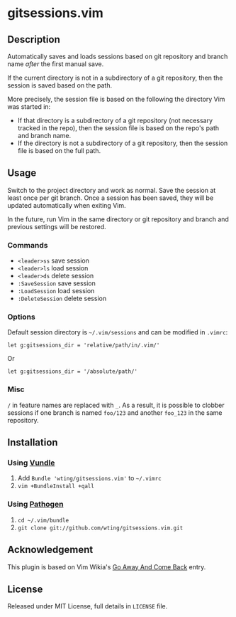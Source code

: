 # gitsessions.vim

## Description

Automatically saves and loads sessions based on git repository and branch name
*after* the first manual save.

If the current directory is not in a subdirectory of a git repository, then the
session is saved based on the path.

More precisely, the session file is based on the following the directory Vim
was started in:

- If that directory is a subdirectory of a git repository (not necessary tracked
  in the repo), then the session file is based on the repo's path and branch
  name.
- If the directory is not a subdirectory of a git repository, then the session
  file is based on the full path.

## Usage

Switch to the project directory and work as normal. Save the session at least
once per git branch. Once a session has been saved, they will be updated
automatically when exiting Vim.

In the future, run Vim in the same directory or git repository and branch and
previous settings will be restored.

### Commands

- `<leader>ss` save session
- `<leader>ls` load session
- `<leader>ds` delete session
- `:SaveSession` save session
- `:LoadSession` load session
- `:DeleteSession` delete session

### Options

Default session directory is `~/.vim/sessions` and can be modified in `.vimrc`:

    let g:gitsessions_dir = 'relative/path/in/.vim/'

Or

    let g:gitsessions_dir = '/absolute/path/'

### Misc

`/` in feature names are replaced with `_`. As a result, it is possible to
clobber sessions if one branch is named `foo/123` and another `foo_123` in the
same repository.

## Installation

### Using [Vundle][v]

1. Add `Bundle 'wting/gitsessions.vim'` to `~/.vimrc`
2. `vim +BundleInstall +qall`

### Using [Pathogen][p]

1. `cd ~/.vim/bundle`
2. `git clone git://github.com/wting/gitsessions.vim.git`

## Acknowledgement

This plugin is based on Vim Wikia's [Go Away And Come Back][vw] entry.

## License

Released under MIT License, full details in `LICENSE` file.

[p]: https://github.com/tpope/vim-pathogen
[v]: https://github.com/gmarik/vundle
[vqs]: https://github.com/gmarik/vundle#quick-start
[vw]: http://vim.wikia.com/wiki/Go_away_and_come_back
